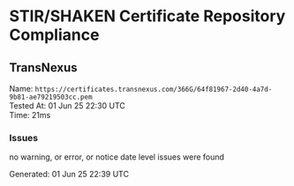 # STIR/SHAKEN Certificate Repository Compliance

## TransNexus

Name: `https://certificates.transnexus.com/366G/64f81967-2d40-4a7d-9b81-ae79219503cc.pem`\
Tested At: 01 Jun 25 22:30 UTC\
Time: 21ms

### Issues

no warning, or error, or notice date level issues were found

Generated: 01 Jun 25 22:39 UTC